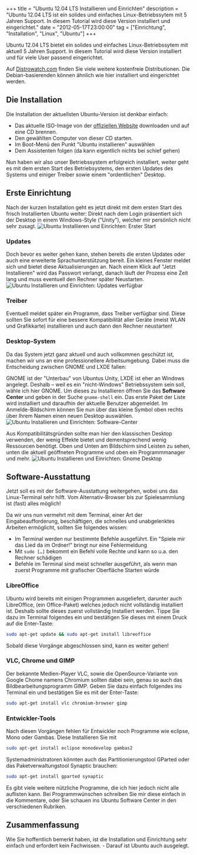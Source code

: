+++
title       = "Ubuntu 12.04 LTS Installieren und Einrichten"
description = "Ubuntu 12.04 LTS ist ein solides und einfaches Linux-Betriebssytem mit 5 Jahren Support. In diesem Tutorial wird diese Version installiert und eingerichtet."
date        = "2012-05-17T23:00:00"
tag         = ["Einrichtung", "Installation", "Linux", "Ubuntu"]
+++

Ubuntu 12.04 LTS bietet ein solides und einfaches Linux-Betriebssytem mit aktuell 5 Jahren Support. In diesem Tutorial wird diese Version installiert und für viele User passend eingerichtet.

<!--more-->

Auf [Distrowatch.com](http://distrowatch.com) finden Sie viele weitere kostenfreie Distributionen. Die Debian-basierenden können ähnlich wie hier installiert und eingerichtet werden.

## Die Installation
Die Installation der aktuellsten Ubuntu-Version ist denkbar einfach:

* Das aktuelle ISO-Image von der [offiziellen Website](http://www.ubuntu.com/download/desktop) downloaden und auf eine CD brennen.
* Den gewählten Computer von dieser CD starten.
* Im Boot-Menü den Punkt "Ubuntu installieren" auswählen
* Dem Assistenten folgen (da kann eigentlich nichts bei schief gehen)

Nun haben wir also unser Betriebssystem erfolgreich installiert, weiter geht es mit dem ersten Start des Betriebsystems, den ersten Updates des Systems und einiger Treiber sowie einem "ordentlichen" Desktop.

## Erste Einrichtung
Nach der kurzen Installation geht es jetzt direkt mit dem ersten Start des frisch Installierten Ubuntu weiter: Direkt nach dem Login präsentiert sich der Desktop in einem Windows-Style ("Unity"), welcher mir persönlich nicht sehr zusagt.
![Ubuntu Installieren und Einrichten: Erster Start](/images/ubuntu-desktop-installieren-und-einrichten/Unity.png)

### Updates
Doch bevor es weiter gehen kann, stehen bereits die ersten Updates oder auch eine erweiterte Sprachunterstützung bereit. Ein kleines Fenster meldet sich und bietet diese Aktualisierungen an. Nach einem Klick auf "Jetzt Installieren" wird das Passwort verlangt, danach läuft der Prozess eine Zeit lang und muss eventuell den Rechner später Neustarten. 
![Ubuntu Installieren und Einrichten: Updates verfügbar](/images/ubuntu-desktop-installieren-und-einrichten/Updates.png)

### Treiber
Eventuell meldet später ein Programm, dass Treiber verfügbar sind. Diese sollten Sie sofort für eine bessere Kompatibilität aller Geräte (meist WLAN und Grafikkarte) installieren und auch dann den Rechner neustarten!

### Desktop-System
Da das System jetzt ganz aktuell und auch vollkommen geschützt ist, machen wir uns an eine professionellere Arbeitsumgebung. Dabei muss die Entscheidung zwischen GNOME und LXDE fallen:

GNOME ist der "Unterbau" von Ubuntus Unity, LXDE ist eher an Windows angelegt. Deshalb – weil es ein "nicht-Windows" Betriebssystem sein soll, wähle ich hier GNOME. Um dieses zu Installieren öffnen Sie das **Software Center** und geben in der Suche `gnome-shell` ein. Das erste Paket der Liste wird installiert und daraufhin der aktuelle Benutzer abgemeldet. Im Anmelde-Bildschirm können Sie nun über das kleine Symbol oben rechts über Ihrem Namen einen neuen Desktop auswählen.
![Ubuntu Installieren und Einrichten: Software-Center](/images/ubuntu-desktop-installieren-und-einrichten/Softwarecenter.png)

Aus Kompatibilitätsgründen sollte man hier den klassischen Desktop verwenden, der wenig Effekte bietet und dementsprechend wenig Ressourcen benötigt. Oben und Unten am Bildschirm sind Leisten zu sehen, unten die aktuell geöffneten Programme und oben ein Programmmanager und mehr.
![Ubuntu Installieren und Einrichten: Gnome Desktop](/images/ubuntu-desktop-installieren-und-einrichten/Gnome.png)

## Software-Ausstattung
Jetzt soll es mit der Software-Ausstattung weitergehen, wobei uns das Linux-Terminal sehr hilft. Vom Alternativ-Browser bis zur Spielesammlung ist (fast) alles möglich!

Da wir uns nun vermehrt mit dem Terminal, einer Art der Eingabeaufforderung, beschäftigen, die schnelles und unabgelenktes Arbeiten ermöglicht, sollten Sie folgendes wissen:

* Im Terminal werden nur bestimmte Befehle ausgeführt. Ein "Spiele mir das Lied da im Ordner!" bringt nur eine Fehlermeldung
* Mit `sudo […]` bekommt ein Befehl volle Rechte und kann so u.a. den Rechner schädigen
* Befehle im Terminal sind meist schneller ausgeführt, als wenn man zuerst Programme mit grafischer Oberfläche Starten würde

### LibreOffice
Ubuntu wird bereits mit einigen Programmen ausgeliefert, darunter auch LibreOffice, (ein Office-Paket) welches jedoch nicht vollständig installiert ist. Deshalb sollte dieses zuerst vollständig Installiert werden. Tippe Sie dazu im Terminal folgendes ein und bestätigen Sie dieses mit einem Druck auf die Enter-Taste:
```bash
sudo apt-get update && sudo apt-get install libreoffice
```
Sobald diese Vorgänge abgeschlossen sind, kann es weiter gehen!

### VLC, Chrome und GIMP
Der bekannte Medien-Player VLC, sowie die OpenSource-Variante von Google Chome namens Chromium sollten dabei sein, genau so auch das Bildbearbeitungsprogramm GIMP. Geben Sie dazu einfach folgendes ins Terminal ein und bestätigen Sie es mit der Enter-Taste:
```bash
sudo apt-get install vlc chromium-browser gimp
```

### Entwickler-Tools
Nach diesen Vorgängen fehlen für Entwickler noch Programme wie eclipse, Mono oder Gambas. Diese Installieren Sie mit
```bash
sudo apt-get install eclipse monodevelop gambas2
```

Systemadministratoren könnten auch das Partitionierungstool GParted oder das Paketverwaltungstool Synaptic brauchen:
```bash
sudo apt-get install gparted synaptic
```

Es gibt viele weitere nützliche Programme, die ich hier jedoch nicht alle auflisten kann. Bei Programmwünschen schreiben Sie mir diese einfach in die Kommentare, oder Sie schauen ins Ubuntu Software Center in den verschiedenen Rubriken.

## Zusammenfassung
Wie Sie hoffentlich bemerkt haben, ist die Installation und Einrichtung sehr einfach und erfordert kein Fachwissen. - Darauf ist Ubuntu auch ausgelegt.